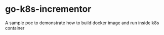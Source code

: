 # go-k8s-incrementor
A sample poc to demonstrate how to build docker image and run inside k8s container
